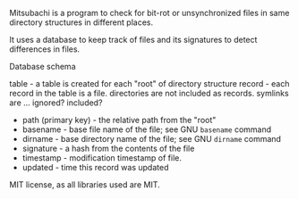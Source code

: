 Mitsubachi is a program to check for bit-rot or unsynchronized files in same directory structures in different places.

It uses a database to keep track of files and its signatures to detect differences in files.

Database schema

table - a table is created for each "root" of directory structure
record - each record in the table is a file. directories are not included as records. symlinks are ... ignored? included?

* path (primary key) - the relative path from the "root"
* basename - base file name of the file; see GNU `basename` command
* dirname - base directory name of the file; see GNU `dirname` command
* signature - a hash from the contents of the file
* timestamp - modification timestamp of file.
* updated - time this record was updated


MIT license, as all libraries used are MIT.